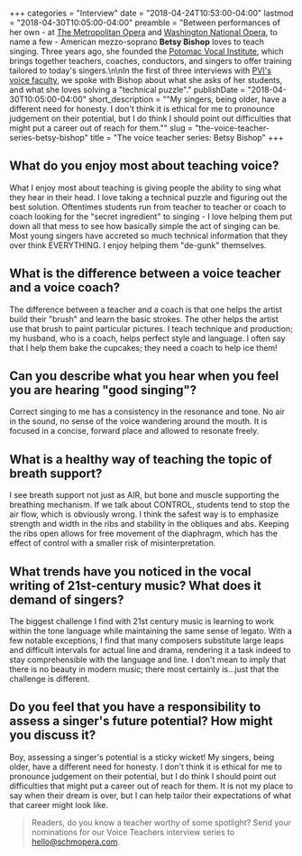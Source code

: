 +++
categories = "Interview"
date = "2018-04-24T10:53:00-04:00"
lastmod = "2018-04-30T10:05:00-04:00"
preamble = "Between performances of her own - at [The Metropolitan Opera](/scene/companies/the-metropolitan-opera/) and [Washington National Opera](/scene/companies/washington-national-opera/), to name a few - American mezzo-soprano **Betsy Bishop** loves to teach singing. Three years ago, she founded the [Potomac Vocal Institute](https://www.potomacvocal.com/), which brings together teachers, coaches, conductors, and singers to offer training tailored to today's singers.\n\nIn the first of three interviews with [PVI's voice faculty](https://www.potomacvocal.com/voice-faculty), we spoke with Bishop about what she asks of her students, and what she loves solving a \"technical puzzle\"."
publishDate = "2018-04-30T10:05:00-04:00"
short_description = "&quot;My singers, being older, have a different need for honesty.  I don&#039;t think it is ethical for me to pronounce judgement on their potential, but I do think I should point out difficulties that might put a career out of reach for them.&quot;"
slug = "the-voice-teacher-series-betsy-bishop"
title = "The voice teacher series: Betsy Bishop"
+++

## What do you enjoy most about teaching voice?

What I enjoy most about teaching is giving people the ability to sing what they hear in their head.  I love taking a technical puzzle and figuring out the best solution.  Oftentimes students run from teacher to teacher or coach to coach looking for the "secret ingredient"  to singing - I love helping them put down all that mess to see how basically simple the act of singing can be.  Most young singers have accreted so much technical information that they over think EVERYTHING.  I enjoy helping them "de-gunk" themselves.

## What is the difference between a voice teacher and a voice coach?

The difference between a teacher and a coach is that one helps the artist build their "brush" and learn the basic strokes.  The other helps the artist use that brush to paint particular pictures. I teach technique and production; my husband, who is a coach, helps perfect style and language.  I often say that I help them bake the cupcakes; they need a coach to help ice them!

##	Can you describe what you hear when you feel you are hearing "good singing"?

Correct singing to me has a consistency in the resonance and tone.  No air in the sound, no sense of the voice wandering around the mouth.  It is focused in a concise, forward place and allowed to resonate freely.

## What is a healthy way of teaching the topic of breath support?

I see breath support not just as AIR, but bone and muscle supporting the breathing mechanism.  If we talk about CONTROL, students tend to stop the air flow, which is obviously wrong.  I think the safest way is to emphasize strength and width in the ribs and stability in the obliques and abs. Keeping the ribs open allows for free movement of the diaphragm, which has the effect of control with a smaller risk of misinterpretation. 

## What trends have you noticed in the vocal writing of 21st-century music? What does it demand of singers?

The biggest challenge I find with 21st century music is learning to work within the tone language while maintaining the same sense of legato.  With a few notable exceptions, I find that many composers substitute large leaps and difficult intervals for actual line and drama, rendering it a task indeed to stay comprehensible with the language and line.  I don't mean to imply that there is no beauty in modern music; there most certainly is...just that the challenge is different.

## Do you feel that you have a responsibility to assess a singer's future potential? How might you discuss it?

Boy, assessing a singer's potential is a sticky wicket!  My singers, being older, have a different need for honesty.  I don't think it is ethical for me to pronounce judgement on their potential, but I do think I should point out difficulties that might put a career out of reach for them.  It is not my place to say when their dream is over, but I can help tailor their expectations of what that career might look like.

>Readers, do you know a teacher worthy of some spotlight? Send your nominations for our Voice Teachers interview series to [hello@schmopera.com](mailto:hello@schmopera.com).
